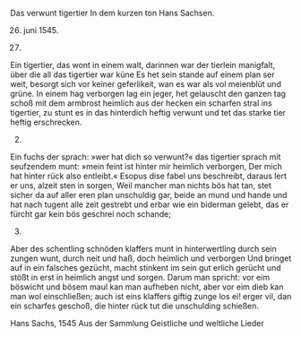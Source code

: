 Das verwunt tigertier
In dem kurzen ton Hans Sachsen.

26. juni 1545.

1.

Ein tigertier, das wont in einem walt,
darinnen war der tierlein manigfalt,
über die all das tigertier war küne
Es het sein stande auf einem plan ser weit,
besorgt sich vor keiner geferlikeit,
wan es war als vol meienblüt und grüne.
In einem hag verborgen lag
ein jeger, het gelauscht den ganzen tag
schoß mit dem armbrost heimlich aus der hecken
ein scharfen stral ins tigertier, zu stunt
es in das hinterdich heftig verwunt
und tet das starke tier heftig erschrecken.

2.

Ein fuchs der sprach: »wer hat dich so verwunt?«
das tigertier sprach mit seufzendem munt:
»mein feint ist hinter mir heimlich verborgen,
Der mich hat hinter rück also entleibt.«
Esopus dise fabel uns beschreibt,
daraus lert er uns, alzeit sten in sorgen,
Weil mancher man nichts bös hat tan,
stet sicher da auf aller eren plan
unschuldig gar, beide an mund und hande
und hat nach tugent alle zeit gestrebt
und erbar wie ein biderman gelebt,
das er fürcht gar kein bös geschrei noch schande;

3.

Aber des schentling schnöden klaffers munt
in hinterwertling durch sein zungen wunt,
durch neit und haß, doch heimlich und verborgen
Und bringet auf in ein falsches gezücht,
macht stinkent im sein gut erlich gerücht
und stößt in erst in heimlich angst und sorgen.
Darum man spricht: vor eim böswicht
und bösem maul kan man aufheben nicht,
aber vor eim dieb kan man wol einschließen;
auch ist eins klaffers giftig zunge los
ei! erger vil, dan ein scharfes geschoß,
die hinter rück tut die unschulding schießen.

Hans Sachs, 1545
Aus der Sammlung Geistliche und weltliche Lieder
